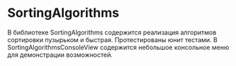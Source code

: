# SortingAlgorithms
В библиотеке SortingAlgorithms содержится реализация алгоритмов сортировки пузырьком и быстрая. Протестированы юнит тестами. 
В SortingAlgorithmsConsoleView содержится небольшое консольное меню для демонстрации возможностей.
